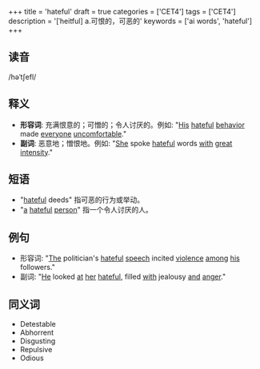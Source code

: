 +++
title = 'hateful'
draft = true
categories = ['CET4']
tags = ['CET4']
description = '[ˈheitful] a.可恨的，可恶的'
keywords = ['ai words', 'hateful']
+++

## 读音
/həˈtʃefl/

## 释义
- **形容词**: 充满恨意的；可憎的；令人讨厌的。例如: "[His](/post/his/) [hateful](/post/hateful/) [behavior](/post/behavior/) made [everyone](/post/everyone/) [uncomfortable](/post/uncomfortable/)."
- **副词**: 恶意地；憎恨地。例如: "[She](/post/she/) spoke [hateful](/post/hateful/) words [with](/post/with/) [great](/post/great/) [intensity](/post/intensity/)."

## 短语
- "[hateful](/post/hateful/) deeds" 指可恶的行为或举动。
- "[a](/post/a/) [hateful](/post/hateful/) [person](/post/person/)" 指一个令人讨厌的人。

## 例句
- 形容词: "[The](/post/the/) politician's [hateful](/post/hateful/) [speech](/post/speech/) incited [violence](/post/violence/) [among](/post/among/) [his](/post/his/) followers."
- 副词: "[He](/post/he/) looked [at](/post/at/) [her](/post/her/) [hateful](/post/hateful/), filled [with](/post/with/) jealousy [and](/post/and/) [anger](/post/anger/)."

## 同义词
- Detestable
- Abhorrent
- Disgusting
- Repulsive
- Odious
